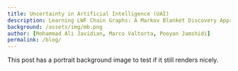 ```yaml
---
title: Uncertainty in Artificial Intelligence (UAI)
description: Learning LWF Chain Graphs: A Markov Blanket Discovery Approach
background: /assets/img/mb.png
author: [Mohammad Ali Javidian, Marco Valtorta, Pooyan Jamshidi]
permalink: /blog/
---
```


This post has a portrait background image to test if it still renders nicely.
